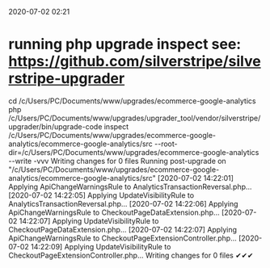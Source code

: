 2020-07-02 02:21

# running php upgrade inspect see: https://github.com/silverstripe/silverstripe-upgrader
cd /c/Users/PC/Documents/www/upgrades/ecommerce-google-analytics
php /c/Users/PC/Documents/www/upgrades/upgrader_tool/vendor/silverstripe/upgrader/bin/upgrade-code inspect /c/Users/PC/Documents/www/upgrades/ecommerce-google-analytics/ecommerce-google-analytics/src  --root-dir=/c/Users/PC/Documents/www/upgrades/ecommerce-google-analytics --write -vvv
Writing changes for 0 files
Running post-upgrade on "/c/Users/PC/Documents/www/upgrades/ecommerce-google-analytics/ecommerce-google-analytics/src"
[2020-07-02 14:22:01] Applying ApiChangeWarningsRule to AnalyticsTransactionReversal.php...
[2020-07-02 14:22:05] Applying UpdateVisibilityRule to AnalyticsTransactionReversal.php...
[2020-07-02 14:22:06] Applying ApiChangeWarningsRule to CheckoutPageDataExtension.php...
[2020-07-02 14:22:07] Applying UpdateVisibilityRule to CheckoutPageDataExtension.php...
[2020-07-02 14:22:07] Applying ApiChangeWarningsRule to CheckoutPageExtensionController.php...
[2020-07-02 14:22:09] Applying UpdateVisibilityRule to CheckoutPageExtensionController.php...
Writing changes for 0 files
✔✔✔